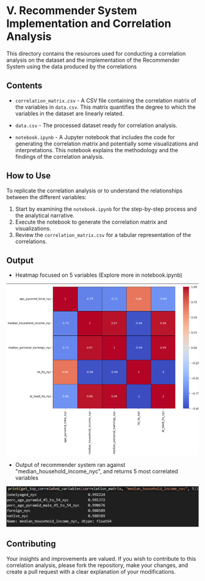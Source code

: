 # V. Recommender System Implementation and Correlation Analysis

This directory contains the resources used for conducting a correlation analysis on the dataset and the implementation of the Recommender System using the data produced by the correlations

## Contents

- `correlation_matrix.csv` - A CSV file containing the correlation matrix of the variables in `data.csv`. This matrix quantifies the degree to which the variables in the dataset are linearly related.

- `data.csv` - The processed dataset ready for correlation analysis.

- `notebook.ipynb` - A Jupyter notebook that includes the code for generating the correlation matrix and potentially some visualizations and interpretations. This notebook explains the methodology and the findings of the correlation analysis.

## How to Use

To replicate the correlation analysis or to understand the relationships between the different variables:

1. Start by examining the `notebook.ipynb` for the step-by-step process and the analytical narrative.
2. Execute the notebook to generate the correlation matrix and visualizations.
3. Review the `correlation_matrix.csv` for a tabular representation of the correlations.


## Output
- Heatmap focused on 5 variables (Explore more in notebook.ipynb)
<img src="./images/heatmap-5var.png" width="600" />

- Output of recommender system ran against "median_household_income_nyc", and returns 5 most correlated variables
<img src="./images/output.png" width="600" />

## Contributing

Your insights and improvements are valued. If you wish to contribute to this correlation analysis, please fork the repository, make your changes, and create a pull request with a clear explanation of your modifications.

